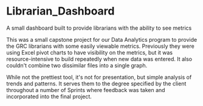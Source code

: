 # Librarian_Dashboard
A small dashboard built to provide librarians with the ability to see metrics

This was a small capstone project for our Data Analytics program to provide the GRC librarians with some easily viewable metrics. 
Previously they were using Excel pivot charts to have visibility on the metrics, but it was resource-intensive to build repeatedly
when new data was entered. It also couldn't combine two dissimilar files into a single graph.

While not the prettiest tool, it's not for presentation, but simple analysis of trends and patterns. It serves them to the degree
specified by the client throughout a number of Sprints where feedback was taken and incorporated into the final project.

